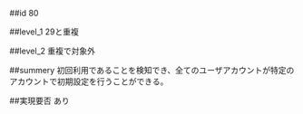 ##id
80

##level_1
29と重複

##level_2
重複で対象外

##summery
初回利用であることを検知でき、全てのユーザアカウントが特定のアカウントで初期設定を行うことができる。

##実現要否
あり

